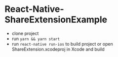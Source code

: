 # React-Native-ShareExtensionExample

- clone project
- run ```yarn && yarn start```
- run ```react-native run-ios``` to build project or open ShareExtension.xcodeproj in Xcode and build
